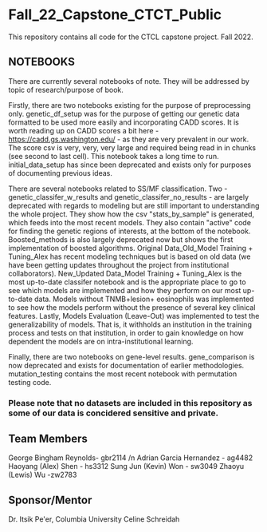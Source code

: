 # Fall_22_Capstone_CTCT_Public
This repository contains all code for the CTCL capstone project. Fall 2022. 

## NOTEBOOKS

 There are currently several notebooks of note. They will be addressed by topic of research/purpose of book.

 Firstly, there are two notebooks existing for the purpose of preprocessing only. genetic_df_setup was for the purpose of getting our genetic data formatted to be used more easily and incorporating CADD scores. It is worth reading up on CADD scores a bit here - https://cadd.gs.washington.edu/ - as they are very prevalent in our work. The score csv is very, very, very large and required being read in in chunks (see second to last cell). This notebook takes a long time to run. initial_data_setup has since been deprecated and exists only for purposes of documenting previous ideas.

 There are several notebooks related to SS/MF classification. Two - genetic_classifer_w_results and genetic_classifer_no_results - are largely deprecated with regards to modeling but are still important to understanding the whole project. They show how the csv "stats_by_sample" is generated, which feeds into the most recent models. They also contain "active" code for finding the genetic regions of interests, at the bottom of the notebook. Boosted_methods is also largely deprecated now but shows the first implementation of boosted algorithms. Original Data_Old_Model Training + Tuning_Alex has recent modeling techniques but is based on old data (we have been getting updates throughout the project from institutional collaborators). New_Updated Data_Model Training + Tuning_Alex is the most up-to-date classifer notebook and is the appropriate place to go to see which models are implemented and how they perform on our most up-to-date data. Models without TNMB+lesion+ eosinophils was implemented to see how the models perform without the presence of several key clinical features. Lastly, Models Evaluation (Leave-Out) was implemented to test the generalizability of models. That is, it withholds an institution in the training process and tests on that institution, in order to gain knowledge on how dependent the models are on intra-institutional learning.

 Finally, there are two notebooks on gene-level results. gene_comparison is now deprecated and exists for documentation of earlier methodologies. mutation_testing contains the most recent notebook with permutation testing code.
 
 ### Please note that no datasets are included in this repository as some of our data is concidered sensitive and private.
 
 ## Team Members
George Bingham Reynolds- gbr2114 /n
Adrian Garcia Hernandez - ag4482
Haoyang (Alex) Shen - hs3312
Sung Jun (Kevin) Won - sw3049
Zhaoyu (Lewis) Wu -zw2783

## Sponsor/Mentor
Dr. Itsik Pe'er, Columbia University
Celine Schreidah
